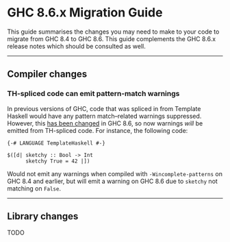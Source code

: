


# GHC 8.6.x Migration Guide



This guide summarises the changes you may need to make to your code to migrate from GHC 8.4 to GHC 8.6. This guide complements the GHC 8.6.x release notes which should be consulted as well.


---


## Compiler changes


### TH-spliced code can emit pattern-match warnings



In previous versions of GHC, code that was spliced in from Template Haskell would have any pattern match–related warnings suppressed. However, this [
has been changed](https://ghc.haskell.org/trac/ghc/ticket/14843) in GHC 8.6, so now warnings *will* be emitted from TH-spliced code. For instance, the following code:


```
{-# LANGUAGE TemplateHaskell #-}

$([d| sketchy :: Bool -> Int
      sketchy True = 42 |])
```


Would not emit any warnings when compiled with `-Wincomplete-patterns` on GHC 8.4 and earlier, but will emit a warning on GHC 8.6 due to `sketchy` not matching on `False`.


---


## Library changes



TODO



